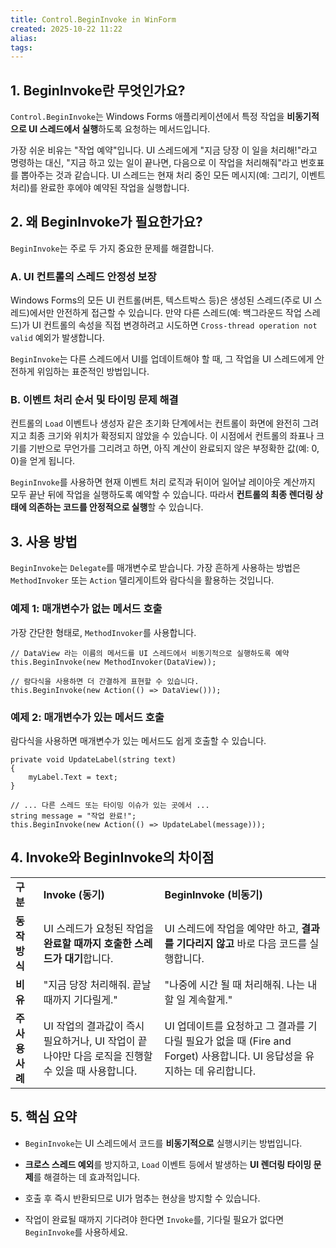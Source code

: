```yaml
---
title: Control.BeginInvoke in WinForm
created: 2025-10-22 11:22
alias:
tags:
---
```

## 1. BeginInvoke란 무엇인가요?

`Control.BeginInvoke`는 
Windows Forms 애플리케이션에서 
특정 작업을 
**비동기적으로 UI 스레드에서 실행**하도록 요청하는 
메서드입니다.

가장 쉬운 비유는 "작업 예약"입니다. 
UI 스레드에게 "지금 당장 이 일을 처리해!"라고 명령하는 대신, 
"지금 하고 있는 일이 끝나면, 다음으로 이 작업을 처리해줘"라고 
번호표를 뽑아주는 것과 같습니다. 
UI 스레드는 현재 처리 중인 모든 메시지(예: 그리기, 이벤트 처리)를 
완료한 후에야 예약된 작업을 실행합니다.

## 2. 왜 BeginInvoke가 필요한가요?

`BeginInvoke`는 주로 두 가지 중요한 문제를 해결합니다.

### A. UI 컨트롤의 스레드 안정성 보장

Windows Forms의 모든 UI 컨트롤(버튼, 텍스트박스 등)은 
생성된 스레드(주로 UI 스레드)에서만 안전하게 접근할 수 있습니다. 
만약 다른 스레드(예: 백그라운드 작업 스레드)가 UI 컨트롤의 속성을 직접 변경하려고 시도하면 `Cross-thread operation not valid` 예외가 발생합니다.

`BeginInvoke`는 다른 스레드에서 UI를 업데이트해야 할 때, 
그 작업을 UI 스레드에게 안전하게 위임하는 표준적인 방법입니다.

### B. 이벤트 처리 순서 및 타이밍 문제 해결

컨트롤의 `Load` 이벤트나 생성자 같은 초기화 단계에서는 컨트롤이 화면에 완전히 그려지고 최종 크기와 위치가 확정되지 않았을 수 있습니다. 
이 시점에서 컨트롤의 좌표나 크기를 기반으로 무언가를 그리려고 하면, 아직 계산이 완료되지 않은 부정확한 값(예: 0, 0)을 얻게 됩니다.

`BeginInvoke`를 사용하면 현재 이벤트 처리 로직과 뒤이어 일어날 레이아웃 계산까지 모두 끝난 뒤에 작업을 실행하도록 예약할 수 있습니다. 
따라서 **컨트롤의 최종 렌더링 상태에 의존하는 코드를 안정적으로 실행**할 수 있습니다.

## 3. 사용 방법

`BeginInvoke`는 `Delegate`를 매개변수로 받습니다. 가장 흔하게 사용하는 방법은 `MethodInvoker` 또는 `Action` 델리게이트와 람다식을 활용하는 것입니다.

### 예제 1: 매개변수가 없는 메서드 호출

가장 간단한 형태로, `MethodInvoker`를 사용합니다.

```
// DataView 라는 이름의 메서드를 UI 스레드에서 비동기적으로 실행하도록 예약
this.BeginInvoke(new MethodInvoker(DataView));

// 람다식을 사용하면 더 간결하게 표현할 수 있습니다.
this.BeginInvoke(new Action(() => DataView()));
```

### 예제 2: 매개변수가 있는 메서드 호출

람다식을 사용하면 매개변수가 있는 메서드도 쉽게 호출할 수 있습니다.

```
private void UpdateLabel(string text)
{
    myLabel.Text = text;
}

// ... 다른 스레드 또는 타이밍 이슈가 있는 곳에서 ...
string message = "작업 완료!";
this.BeginInvoke(new Action(() => UpdateLabel(message)));
```

## 4. Invoke와 BeginInvoke의 차이점

|             |                                                            |                                                                                 |
| ----------- | ---------------------------------------------------------- | ------------------------------------------------------------------------------- |
| **구분**      | **Invoke (동기)**                                            | **BeginInvoke (비동기)**                                                           |
| **동작 방식**   | UI 스레드가 요청된 작업을 **완료할 때까지 호출한 스레드가 대기**합니다.                | UI 스레드에 작업을 예약만 하고, **결과를 기다리지 않고** 바로 다음 코드를 실행합니다.                            |
| **비유**      | "지금 당장 처리해줘. 끝날 때까지 기다릴게."                                 | "나중에 시간 될 때 처리해줘. 나는 내 할 일 계속할게."                                               |
| **주 사용 사례** | UI 작업의 결과값이 즉시 필요하거나, UI 작업이 끝나야만 다음 로직을 진행할 수 있을 때 사용합니다. | UI 업데이트를 요청하고 그 결과를 기다릴 필요가 없을 때 (Fire and Forget) 사용합니다. UI 응답성을 유지하는 데 유리합니다. |

## 5. 핵심 요약

- `BeginInvoke`는 UI 스레드에서 코드를 **비동기적으로** 실행시키는 방법입니다.
    
- **크로스 스레드 예외**를 방지하고, `Load` 이벤트 등에서 발생하는 **UI 렌더링 타이밍 문제**를 해결하는 데 효과적입니다.
    
- 호출 후 즉시 반환되므로 UI가 멈추는 현상을 방지할 수 있습니다.
    
- 작업이 완료될 때까지 기다려야 한다면 `Invoke`를, 기다릴 필요가 없다면 `BeginInvoke`를 사용하세요.